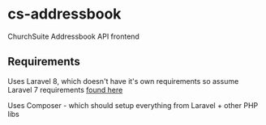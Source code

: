 # cs-addressbook
ChurchSuite Addressbook API frontend

## Requirements
Uses Laravel 8, which doesn't have it's own requirements so assume Laravel 7 requirements [found here](https://laravel.com/docs/7.x/installation) 

Uses Composer - which should setup everything from Laravel + other PHP libs